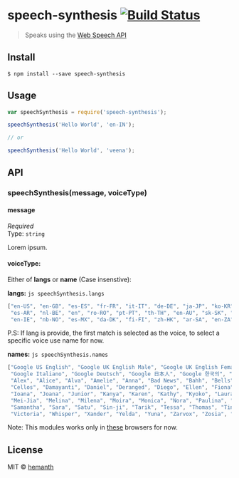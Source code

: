 # speech-synthesis [![Build Status](https://travis-ci.org/hemanth/speech-synthesis.svg?branch=master)](https://travis-ci.org/hemanth/speech-synthesis)

> Speaks using the [Web Speech API](https://dvcs.w3.org/hg/speech-api/raw-file/tip/speechapi.html#tts-section)


## Install

```
$ npm install --save speech-synthesis
```


## Usage

```js
var speechSynthesis = require('speech-synthesis');

speechSynthesis('Hello World', 'en-IN');

// or

speechSynthesis('Hello World', 'veena');

```


## API

### speechSynthesis(message, voiceType)

#### message

*Required*  
Type: `string`

Lorem ipsum.

#### voiceType:


Either of __langs__ or __name__ (Case insenstive):


__langs:__ ```js speechSynthesis.langs```

```js
["en-US", "en-GB", "es-ES", "fr-FR", "it-IT", "de-DE", "ja-JP", "ko-KR", "zh-CN", "en-IN", "sv-SE", "fr-CA", "he-IL", "id-ID", 
 "es-AR", "nl-BE", "en", "ro-RO", "pt-PT", "th-TH", "en-AU", "sk-SK", "hi-IN", "pt-BR", "hu-HU", "zh-TW", "el-GR", "ru-RU", 
 "en-IE", "nb-NO", "es-MX", "da-DK", "fi-FI", "zh-HK", "ar-SA", "en-ZA", "nl-NL", "tr-TR", "pl-PL", "cs-CZ"]
```

P.S: If lang is provide, the first match is selected as the voice, to select a specific voice use name for now.

__names:__ ```js speechSynthesis.names```


```js
["Google US English", "Google UK English Male", "Google UK English Female", "Google Español", "Google Français", 
 "Google Italiano", "Google Deutsch", "Google 日本人", "Google 한국의", "Google 中国的", "Veena", "Agnes", "Albert", 
 "Alex", "Alice", "Alva", "Amelie", "Anna", "Bad News", "Bahh", "Bells", "Boing", "Bruce", "Bubbles", "Carmit", 
 "Cellos", "Damayanti", "Daniel", "Deranged", "Diego", "Ellen", "Fiona", "Fred", "Good News", "Hysterical", 
 "Ioana", "Joana", "Junior", "Kanya", "Karen", "Kathy", "Kyoko", "Laura", "Lekha", "Luciana", "Mariska", 
 "Mei-Jia", "Melina", "Milena", "Moira", "Monica", "Nora", "Paulina", "Pipe Organ", "Princess", "Ralph", 
 "Samantha", "Sara", "Satu", "Sin-ji", "Tarik", "Tessa", "Thomas", "Ting-Ting", "Trinoids", "Vicki", 
 "Victoria", "Whisper", "Xander", "Yelda", "Yuna", "Zarvox", "Zosia", "Zuzana"]
```

Note: This modules works only in [these](http://caniuse.com/#feat=speech-synthesis) browsers for now.

## License

MIT © [hemanth](http://h3manth.com)
